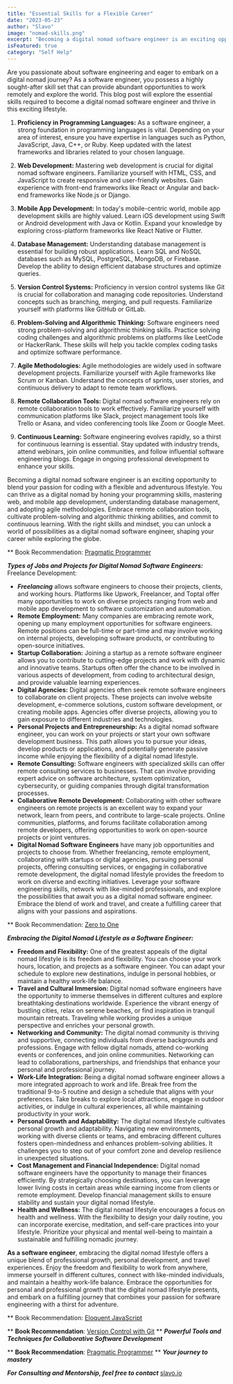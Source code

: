 ```yaml
---
title: "Essential Skills for a Flexible Career"
date: "2023-05-23"
author: "Slavo"
image: "nomad-skills.png"
excerpt: "Becoming a digital nomad software engineer is an exciting opportunity to blend your passion for coding with a flexible and adventurous lifestyle..."
isFeatured: true
category: "Self Help"
---
```


Are you passionate about software engineering and eager to embark on a digital nomad journey? As a software engineer, you possess a highly sought-after skill set that can provide abundant opportunities to work remotely and explore the world. This blog post will explore the essential skills required to become a digital nomad software engineer and thrive in this exciting lifestyle.

1. **Proficiency in Programming Languages:**
   As a software engineer, a strong foundation in programming languages is vital. Depending on your area of interest, ensure you have expertise in languages such as Python, JavaScript, Java, C++, or Ruby. Keep updated with the latest frameworks and libraries related to your chosen language.

2. **Web Development:**
   Mastering web development is crucial for digital nomad software engineers. Familiarize yourself with HTML, CSS, and JavaScript to create responsive and user-friendly websites. Gain experience with front-end frameworks like React or Angular and back-end frameworks like Node.js or Django.

3. **Mobile App Development:**
   In today's mobile-centric world, mobile app development skills are highly valued. Learn iOS development using Swift or Android development with Java or Kotlin. Expand your knowledge by exploring cross-platform frameworks like React Native or Flutter.

4. **Database Management:**
   Understanding database management is essential for building robust applications. Learn SQL and NoSQL databases such as MySQL, PostgreSQL, MongoDB, or Firebase. Develop the ability to design efficient database structures and optimize queries.

5. **Version Control Systems:**
   Proficiency in version control systems like Git is crucial for collaboration and managing code repositories. Understand concepts such as branching, merging, and pull requests. Familiarize yourself with platforms like GitHub or GitLab.

6. **Problem-Solving and Algorithmic Thinking:**
   Software engineers need strong problem-solving and algorithmic thinking skills. Practice solving coding challenges and algorithmic problems on platforms like LeetCode or HackerRank. These skills will help you tackle complex coding tasks and optimize software performance.

7. **Agile Methodologies:**
   Agile methodologies are widely used in software development projects. Familiarize yourself with Agile frameworks like Scrum or Kanban. Understand the concepts of sprints, user stories, and continuous delivery to adapt to remote team workflows.

8. **Remote Collaboration Tools:**
   Digital nomad software engineers rely on remote collaboration tools to work effectively. Familiarize yourself with communication platforms like Slack, project management tools like Trello or Asana, and video conferencing tools like Zoom or Google Meet.

9. **Continuous Learning:**
   Software engineering evolves rapidly, so a thirst for continuous learning is essential. Stay updated with industry trends, attend webinars, join online communities, and follow influential software engineering blogs. Engage in ongoing professional development to enhance your skills.

Becoming a digital nomad software engineer is an exciting opportunity to blend your passion for coding with a flexible and adventurous lifestyle. You can thrive as a digital nomad by honing your programming skills, mastering web, and mobile app development, understanding database management, and adopting agile methodologies. Embrace remote collaboration tools, cultivate problem-solving and algorithmic thinking abilities, and commit to continuous learning. With the right skills and mindset, you can unlock a world of possibilities as a digital nomad software engineer, shaping your career while exploring the globe.

\*\* Book Recommendation: [Pragmatic Programmer](https://amzn.to/3Iy666M)

**_Types of Jobs and Projects for Digital Nomad Software Engineers:_**
Freelance Development:

- **_Freelancing_** allows software engineers to choose their projects, clients, and working hours. Platforms like Upwork, Freelancer, and Toptal offer many opportunities to work on diverse projects ranging from web and mobile app development to software customization and automation.
- **Remote Employment:** Many companies are embracing remote work, opening up many employment opportunities for software engineers. Remote positions can be full-time or part-time and may involve working on internal projects, developing software products, or contributing to open-source initiatives.
- **Startup Collaboration:** Joining a startup as a remote software engineer allows you to contribute to cutting-edge projects and work with dynamic and innovative teams. Startups often offer the chance to be involved in various aspects of development, from coding to architectural design, and provide valuable learning experiences.
- **Digital Agencies:** Digital agencies often seek remote software engineers to collaborate on client projects. These projects can involve website development, e-commerce solutions, custom software development, or creating mobile apps. Agencies offer diverse projects, allowing you to gain exposure to different industries and technologies.
- **Personal Projects and Entrepreneurship:** As a digital nomad software engineer, you can work on your projects or start your own software development business. This path allows you to pursue your ideas, develop products or applications, and potentially generate passive income while enjoying the flexibility of a digital nomad lifestyle.
- **Remote Consulting:** Software engineers with specialized skills can offer remote consulting services to businesses. That can involve providing expert advice on software architecture, system optimization, cybersecurity, or guiding companies through digital transformation processes.
- **Collaborative Remote Development:** Collaborating with other software engineers on remote projects is an excellent way to expand your network, learn from peers, and contribute to large-scale projects. Online communities, platforms, and forums facilitate collaboration among remote developers, offering opportunities to work on open-source projects or joint ventures.
- **Digital Nomad Software Engineers** have many job opportunities and projects to choose from. Whether freelancing, remote employment, collaborating with startups or digital agencies, pursuing personal projects, offering consulting services, or engaging in collaborative remote development, the digital nomad lifestyle provides the freedom to work on diverse and exciting initiatives. Leverage your software engineering skills, network with like-minded professionals, and explore the possibilities that await you as a digital nomad software engineer. Embrace the blend of work and travel, and create a fulfilling career that aligns with your passions and aspirations.

\*\* Book Recommendation: [Zero to One](https://amzn.to/3q4IznP)

**_Embracing the Digital Nomad Lifestyle as a Software Engineer:_**

- **Freedom and Flexibility:** One of the greatest appeals of the digital nomad lifestyle is its freedom and flexibility. You can choose your work hours, location, and projects as a software engineer. You can adapt your schedule to explore new destinations, indulge in personal hobbies, or maintain a healthy work-life balance.
- **Travel and Cultural Immersion:** Digital nomad software engineers have the opportunity to immerse themselves in different cultures and explore breathtaking destinations worldwide. Experience the vibrant energy of bustling cities, relax on serene beaches, or find inspiration in tranquil mountain retreats. Traveling while working provides a unique perspective and enriches your personal growth.
- **Networking and Community:** The digital nomad community is thriving and supportive, connecting individuals from diverse backgrounds and professions. Engage with fellow digital nomads, attend co-working events or conferences, and join online communities. Networking can lead to collaborations, partnerships, and friendships that enhance your personal and professional journey.
- **Work-Life Integration:** Being a digital nomad software engineer allows a more integrated approach to work and life. Break free from the traditional 9-to-5 routine and design a schedule that aligns with your preferences. Take breaks to explore local attractions, engage in outdoor activities, or indulge in cultural experiences, all while maintaining productivity in your work.
- **Personal Growth and Adaptability:** The digital nomad lifestyle cultivates personal growth and adaptability. Navigating new environments, working with diverse clients or teams, and embracing different cultures fosters open-mindedness and enhances problem-solving abilities. It challenges you to step out of your comfort zone and develop resilience in unexpected situations.
- **Cost Management and Financial Independence:** Digital nomad software engineers have the opportunity to manage their finances efficiently. By strategically choosing destinations, you can leverage lower living costs in certain areas while earning income from clients or remote employment. Develop financial management skills to ensure stability and sustain your digital nomad lifestyle.
- **Health and Wellness:** The digital nomad lifestyle encourages a focus on health and wellness. With the flexibility to design your daily routine, you can incorporate exercise, meditation, and self-care practices into your lifestyle. Prioritize your physical and mental well-being to maintain a sustainable and fulfilling nomadic journey.

**As a software engineer**, embracing the digital nomad lifestyle offers a unique blend of professional growth, personal development, and travel experiences. Enjoy the freedom and flexibility to work from anywhere, immerse yourself in different cultures, connect with like-minded individuals, and maintain a healthy work-life balance. Embrace the opportunities for personal and professional growth that the digital nomad lifestyle presents, and embark on a fulfilling journey that combines your passion for software engineering with a thirst for adventure.

\*\* Book Recommendation: [Eloquent JavaScript](https://amzn.to/44UeeZ6)

\*\* **Book Recommendation**: [Version Control with Git](https://amzn.to/46xioqF)
\*\* **_Powerful Tools and Techniques for Collaborative Software Development_**

\*\* **Book Recommendation**: [Pragmatic Programmer](https://amzn.to/43h37XQ)
\*\* **_Your journey to mastery_**

**_For Consulting and Mentorship, feel free to contact_** [slavo.io](/contact)
